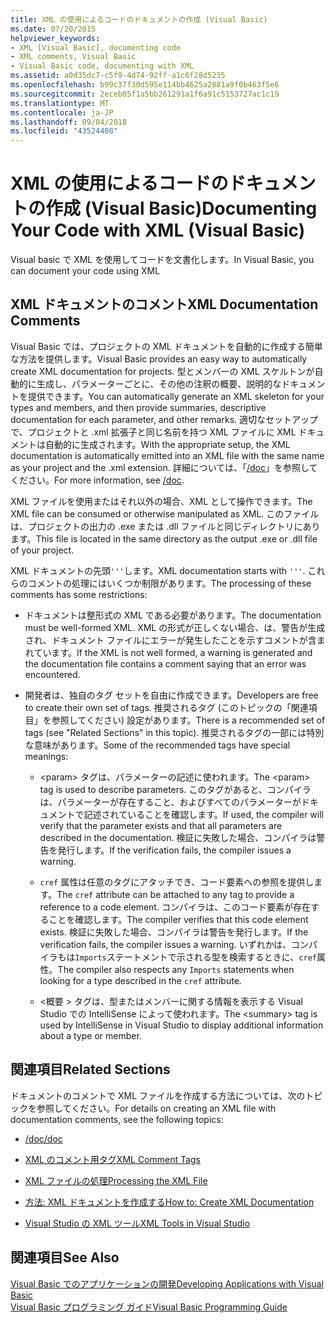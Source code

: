 ```yaml
---
title: XML の使用によるコードのドキュメントの作成 (Visual Basic)
ms.date: 07/20/2015
helpviewer_keywords:
- XML [Visual Basic], documenting code
- XML comments, Visual Basic
- Visual Basic code, documenting with XML
ms.assetid: a0d35dc7-c5f9-4d74-92ff-a1c6f28d5235
ms.openlocfilehash: b99c37f30d595e114bb4625a2881a9f0b463f5e6
ms.sourcegitcommit: 2eceb05f1a5bb261291a1f6a91c5153727ac1c19
ms.translationtype: MT
ms.contentlocale: ja-JP
ms.lasthandoff: 09/04/2018
ms.locfileid: "43524408"
---
```

# <a name="documenting-your-code-with-xml-visual-basic"></a><span data-ttu-id="604c3-102">XML の使用によるコードのドキュメントの作成 (Visual Basic)</span><span class="sxs-lookup"><span data-stu-id="604c3-102">Documenting Your Code with XML (Visual Basic)</span></span>
<span data-ttu-id="604c3-103">Visual basic で XML を使用してコードを文書化します。</span><span class="sxs-lookup"><span data-stu-id="604c3-103">In Visual Basic, you can document your code using XML</span></span>  
  
## <a name="xml-documentation-comments"></a><span data-ttu-id="604c3-104">XML ドキュメントのコメント</span><span class="sxs-lookup"><span data-stu-id="604c3-104">XML Documentation Comments</span></span>  
 <span data-ttu-id="604c3-105">Visual Basic では、プロジェクトの XML ドキュメントを自動的に作成する簡単な方法を提供します。</span><span class="sxs-lookup"><span data-stu-id="604c3-105">Visual Basic provides an easy way to automatically create XML documentation for projects.</span></span> <span data-ttu-id="604c3-106">型とメンバーの XML スケルトンが自動的に生成し、パラメーターごとに、その他の注釈の概要、説明的なドキュメントを提供できます。</span><span class="sxs-lookup"><span data-stu-id="604c3-106">You can automatically generate an XML skeleton for your types and members, and then provide summaries, descriptive documentation for each parameter, and other remarks.</span></span> <span data-ttu-id="604c3-107">適切なセットアップで、プロジェクトと .xml 拡張子と同じ名前を持つ XML ファイルに XML ドキュメントは自動的に生成されます。</span><span class="sxs-lookup"><span data-stu-id="604c3-107">With the appropriate setup, the XML documentation is automatically emitted into an XML file with the same name as your project and the .xml extension.</span></span> <span data-ttu-id="604c3-108">詳細については、「[/doc](../../../visual-basic/reference/command-line-compiler/doc.md)」を参照してください。</span><span class="sxs-lookup"><span data-stu-id="604c3-108">For more information, see [/doc](../../../visual-basic/reference/command-line-compiler/doc.md).</span></span>  
  
 <span data-ttu-id="604c3-109">XML ファイルを使用またはそれ以外の場合、XML として操作できます。</span><span class="sxs-lookup"><span data-stu-id="604c3-109">The XML file can be consumed or otherwise manipulated as XML.</span></span> <span data-ttu-id="604c3-110">このファイルは、プロジェクトの出力の .exe または .dll ファイルと同じディレクトリにあります。</span><span class="sxs-lookup"><span data-stu-id="604c3-110">This file is located in the same directory as the output .exe or .dll file of your project.</span></span>  
  
 <span data-ttu-id="604c3-111">XML ドキュメントの先頭`'''`します。</span><span class="sxs-lookup"><span data-stu-id="604c3-111">XML documentation starts with `'''`.</span></span> <span data-ttu-id="604c3-112">これらのコメントの処理にはいくつか制限があります。</span><span class="sxs-lookup"><span data-stu-id="604c3-112">The processing of these comments has some restrictions:</span></span>  
  
-   <span data-ttu-id="604c3-113">ドキュメントは整形式の XML である必要があります。</span><span class="sxs-lookup"><span data-stu-id="604c3-113">The documentation must be well-formed XML.</span></span> <span data-ttu-id="604c3-114">XML の形式が正しくない場合、は、警告が生成され、ドキュメント ファイルにエラーが発生したことを示すコメントが含まれています。</span><span class="sxs-lookup"><span data-stu-id="604c3-114">If the XML is not well formed, a warning is generated and the documentation file contains a comment saying that an error was encountered.</span></span>  
  
-   <span data-ttu-id="604c3-115">開発者は、独自のタグ セットを自由に作成できます。</span><span class="sxs-lookup"><span data-stu-id="604c3-115">Developers are free to create their own set of tags.</span></span> <span data-ttu-id="604c3-116">推奨されるタグ (このトピックの「関連項目」を参照してください) 設定があります。</span><span class="sxs-lookup"><span data-stu-id="604c3-116">There is a recommended set of tags (see "Related Sections" in this topic).</span></span> <span data-ttu-id="604c3-117">推奨されるタグの一部には特別な意味があります。</span><span class="sxs-lookup"><span data-stu-id="604c3-117">Some of the recommended tags have special meanings:</span></span>  
  
    -   <span data-ttu-id="604c3-118">\<param> タグは、パラメーターの記述に使われます。</span><span class="sxs-lookup"><span data-stu-id="604c3-118">The \<param> tag is used to describe parameters.</span></span> <span data-ttu-id="604c3-119">このタグがあると、コンパイラは、パラメーターが存在すること、およびすべてのパラメーターがドキュメントで記述されていることを確認します。</span><span class="sxs-lookup"><span data-stu-id="604c3-119">If used, the compiler will verify that the parameter exists and that all parameters are described in the documentation.</span></span> <span data-ttu-id="604c3-120">検証に失敗した場合、コンパイラは警告を発行します。</span><span class="sxs-lookup"><span data-stu-id="604c3-120">If the verification fails, the compiler issues a warning.</span></span>  
  
    -   <span data-ttu-id="604c3-121">`cref` 属性は任意のタグにアタッチでき、コード要素への参照を提供します。</span><span class="sxs-lookup"><span data-stu-id="604c3-121">The `cref` attribute can be attached to any tag to provide a reference to a code element.</span></span> <span data-ttu-id="604c3-122">コンパイラは、このコード要素が存在することを確認します。</span><span class="sxs-lookup"><span data-stu-id="604c3-122">The compiler verifies that this code element exists.</span></span> <span data-ttu-id="604c3-123">検証に失敗した場合、コンパイラは警告を発行します。</span><span class="sxs-lookup"><span data-stu-id="604c3-123">If the verification fails, the compiler issues a warning.</span></span> <span data-ttu-id="604c3-124">いずれかは、コンパイラもは`Imports`ステートメントで示される型を検索するときに、`cref`属性。</span><span class="sxs-lookup"><span data-stu-id="604c3-124">The compiler also respects any `Imports` statements when looking for a type described in the `cref` attribute.</span></span>  
  
    -   <span data-ttu-id="604c3-125">\<概要 > タグは、型またはメンバーに関する情報を表示する Visual Studio での IntelliSense によって使われます。</span><span class="sxs-lookup"><span data-stu-id="604c3-125">The \<summary> tag is used by IntelliSense in Visual Studio to display additional information about a type or member.</span></span>  
  
## <a name="related-sections"></a><span data-ttu-id="604c3-126">関連項目</span><span class="sxs-lookup"><span data-stu-id="604c3-126">Related Sections</span></span>  
 <span data-ttu-id="604c3-127">ドキュメントのコメントで XML ファイルを作成する方法については、次のトピックを参照してください。</span><span class="sxs-lookup"><span data-stu-id="604c3-127">For details on creating an XML file with documentation comments, see the following topics:</span></span>  
  
-   [<span data-ttu-id="604c3-128">/doc</span><span class="sxs-lookup"><span data-stu-id="604c3-128">/doc</span></span>](../../../visual-basic/reference/command-line-compiler/doc.md)  
  
-   [<span data-ttu-id="604c3-129">XML のコメント用タグ</span><span class="sxs-lookup"><span data-stu-id="604c3-129">XML Comment Tags</span></span>](../../../visual-basic/language-reference/xmldoc/index.md)  
  
-   [<span data-ttu-id="604c3-130">XML ファイルの処理</span><span class="sxs-lookup"><span data-stu-id="604c3-130">Processing the XML File</span></span>](../../../visual-basic/programming-guide/program-structure/processing-the-xml-file.md)  
  
-   [<span data-ttu-id="604c3-131">方法: XML ドキュメントを作成する</span><span class="sxs-lookup"><span data-stu-id="604c3-131">How to: Create XML Documentation</span></span>](../../../visual-basic/programming-guide/program-structure/how-to-create-xml-documentation.md)  
  
-   [<span data-ttu-id="604c3-132">Visual Studio の XML ツール</span><span class="sxs-lookup"><span data-stu-id="604c3-132">XML Tools in Visual Studio</span></span>](/visualstudio/xml-tools/xml-tools-in-visual-studio)  
  
## <a name="see-also"></a><span data-ttu-id="604c3-133">関連項目</span><span class="sxs-lookup"><span data-stu-id="604c3-133">See Also</span></span>  
 [<span data-ttu-id="604c3-134">Visual Basic でのアプリケーションの開発</span><span class="sxs-lookup"><span data-stu-id="604c3-134">Developing Applications with Visual Basic</span></span>](../../../visual-basic/developing-apps/index.md)  
 [<span data-ttu-id="604c3-135">Visual Basic プログラミング ガイド</span><span class="sxs-lookup"><span data-stu-id="604c3-135">Visual Basic Programming Guide</span></span>](../../../visual-basic/programming-guide/index.md)
